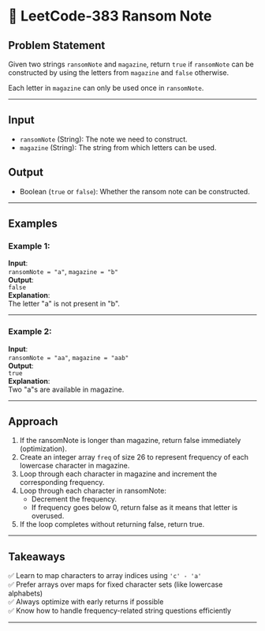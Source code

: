 # 🔁 LeetCode-383 Ransom Note

## Problem Statement
Given two strings `ransomNote` and `magazine`, return `true` if `ransomNote` can be constructed by using the letters from `magazine` and `false` otherwise.

Each letter in `magazine` can only be used once in `ransomNote`.

---

## Input
- `ransomNote` (String): The note we need to construct.
- `magazine` (String): The string from which letters can be used.

## Output
- Boolean (`true` or `false`): Whether the ransom note can be constructed.

---

## Examples

### Example 1:
**Input**:  
`ransomNote = "a"`, `magazine = "b"`  
**Output**:  
`false`  
**Explanation**:  
The letter "a" is not present in "b".

---


### Example 2:
**Input**:  
`ransomNote = "aa"`, `magazine = "aab"`  
**Output**:  
`true`  
**Explanation**:  
Two "a"s are available in magazine.

---


## Approach

1. If the ransomNote is longer than magazine, return false immediately (optimization).
2. Create an integer array `freq` of size 26 to represent frequency of each lowercase character in magazine.
3. Loop through each character in magazine and increment the corresponding frequency.
4. Loop through each character in ransomNote:
    - Decrement the frequency.
    - If frequency goes below 0, return false as it means that letter is overused.
5. If the loop completes without returning false, return true.

---

## Takeaways
✅ Learn to map characters to array indices using `'c' - 'a'`  
✅ Prefer arrays over maps for fixed character sets (like lowercase alphabets)  
✅ Always optimize with early returns if possible  
✅ Know how to handle frequency-related string questions efficiently  

---
